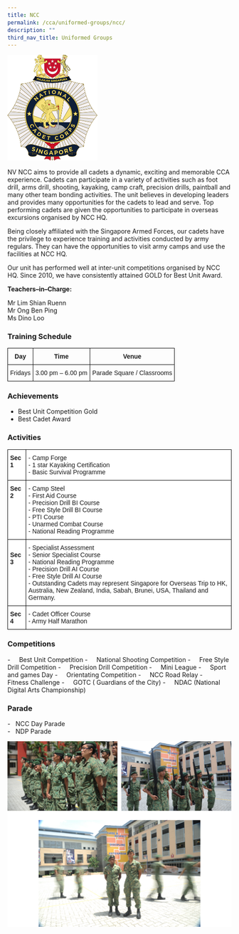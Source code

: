 ```yaml
---
title: NCC
permalink: /cca/uniformed-groups/ncc/
description: ""
third_nav_title: Uniformed Groups
---
```

<img src="/images/NCC_Badge.png" 
     style="width:40%">

NV NCC aims to provide all cadets a dynamic, exciting and memorable CCA experience. Cadets can participate in a variety of activities such as foot drill, arms drill, shooting, kayaking, camp craft, precision drills, paintball and many other team bonding activities. The unit believes in developing leaders and provides many opportunities for the cadets to lead and serve. Top performing cadets are given the opportunities to participate in overseas excursions organised by NCC HQ.

  

Being closely affiliated with the Singapore Armed Forces, our cadets have the privilege to experience training and activities conducted by army regulars. They can have the opportunities to visit army camps and use the facilities at NCC HQ.  

  

Our unit has performed well at inter-unit competitions organised by NCC HQ. Since 2010, we have consistently attained GOLD for Best Unit Award.

  

  

**Teachers–in–Charge:**

Mr Lim Shian Ruenn <br>
Mr Ong Ben Ping <br>
Ms Dino Loo

  

### Training Schedule

<style type="text/css">
.tg  {border-collapse:collapse;border-spacing:0;}
.tg td{border-color:black;border-style:solid;border-width:1px;font-family:Arial, sans-serif;font-size:14px;
  overflow:hidden;padding:10px 5px;word-break:normal;}
.tg th{border-color:black;border-style:solid;border-width:1px;font-family:Arial, sans-serif;font-size:14px;
  font-weight:normal;overflow:hidden;padding:10px 5px;word-break:normal;}
.tg .tg-baqh{text-align:center;vertical-align:top}
.tg .tg-amwm{font-weight:bold;text-align:center;vertical-align:top}
</style>
<table class="tg">
<thead>
  <tr>
    <th class="tg-amwm">Day</th>
    <th class="tg-amwm">Time</th>
    <th class="tg-amwm">Venue</th>
  </tr>
</thead>
<tbody>
  <tr>
    <td class="tg-baqh">Fridays</td>
    <td class="tg-baqh">3.00 pm – 6.00 pm</td>
    <td class="tg-baqh">Parade Square / Classrooms</td>
  </tr>
</tbody>
</table>

### Achievements

- Best Unit Competition Gold
- Best Cadet Award

### Activities

<style type="text/css">
.tg  {border-collapse:collapse;border-spacing:0;}
.tg td{border-color:black;border-style:solid;border-width:1px;font-family:Arial, sans-serif;font-size:14px;
  overflow:hidden;padding:10px 5px;word-break:normal;}
.tg th{border-color:black;border-style:solid;border-width:1px;font-family:Arial, sans-serif;font-size:14px;
  font-weight:normal;overflow:hidden;padding:10px 5px;word-break:normal;}
.tg .tg-dgl5{background-color:#FFF;font-weight:bold;text-align:left;vertical-align:top}
.tg .tg-ktyi{background-color:#FFF;text-align:left;vertical-align:top}
</style>
<table class="tg">
<thead>
  <tr>
    <th class="tg-dgl5">Sec 1</th>
    <th class="tg-ktyi">-  Camp Forge<br>-  1 star Kayaking Certification<br>-  Basic Survival Programme</th>
  </tr>
</thead>
<tbody>
  <tr>
    <td class="tg-dgl5">Sec 2 </td>
    <td class="tg-ktyi">-  Camp Steel<br>-  First Aid Course<br>-  Precision Drill BI Course<br>-  Free Style Drill BI Course<br>-  PTI Course<br>-  Unarmed Combat Course<br>-  National Reading Programme</td>
  </tr>
  <tr>
    <td class="tg-dgl5"> <br>Sec 3</td>
    <td class="tg-ktyi">-  Specialist Assessment<br>-  Senior Specialist Course<br>-  National Reading Programme <br>-  Precision Drill AI Course<br>-  Free Style Drill AI Course<br>-  Outstanding Cadets may represent Singapore for Overseas Trip to HK, <span style="background-color:initial">Australia, New Zealand, India, Sabah, Brunei, USA, Thailand and Germany.</span></td>
  </tr>
  <tr>
    <td class="tg-dgl5"> Sec 4</td>
    <td class="tg-ktyi">- Cadet Officer Course<br>- Army Half Marathon</td>
  </tr>
</tbody>
</table>


### Competitions


-     Best Unit Competition
-     National Shooting Competition
-     Free Style Drill Competition
-     Precision Drill Competition
-     Mini League
-     Sport and games Day
-     Orientating Competition
-     NCC Road Relay
-     Fitness Challenge
-     GOTC ( Guardians of the City)
-     NDAC (National Digital Arts Championship)

### Parade

-   NCC Day Parade  
-   NDP Parade

![](/images/ncc.png)